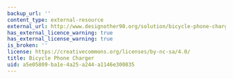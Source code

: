 ```yaml
---
backup_url: ''
content_type: external-resource
external_url: http://www.designother90.org/solution/bicycle-phone-charger/
has_external_licence_warning: true
has_external_license_warning: true
is_broken: ''
license: https://creativecommons.org/licenses/by-nc-sa/4.0/
title: Bicycle Phone Charger
uid: a5e05809-ba1e-4a25-a244-a1146e300835
---
```

